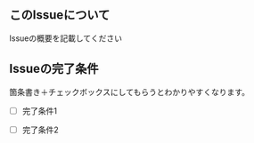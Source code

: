 ## このIssueについて

Issueの概要を記載してください

## Issueの完了条件

箇条書き＋チェックボックスにしてもらうとわかりやすくなります。

- [ ] 完了条件1
- [ ] 完了条件2

